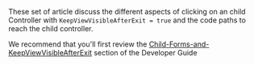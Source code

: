 ﻿These set of article discuss the different aspects of clicking on an child Controller with `KeepViewVisibleAfterExit = true` and the code paths to reach the child controller.

We recommend that you'll first review the [Child-Forms-and-KeepViewVisibleAfterExit](Child-Forms-and-KeepViewVisibleAfterExit.html) section of the Developer Guide